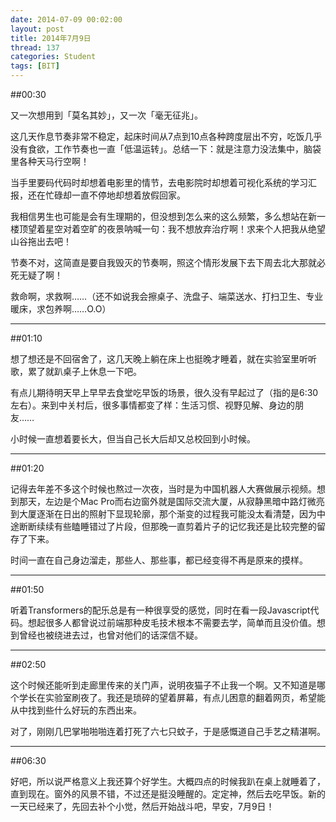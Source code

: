 ```yaml
---
date: 2014-07-09 00:02:00
layout: post
title: 2014年7月9日
thread: 137
categories: Student
tags: [BIT]
---
```


##00:30

又一次想用到「莫名其妙」，又一次「毫无征兆」。

<!--more-->

这几天作息节奏非常不稳定，起床时间从7点到10点各种跨度层出不穷，吃饭几乎没有食欲，工作节奏也一直「低温运转」。总结一下：就是注意力没法集中，脑袋里各种天马行空啊！

当手里要码代码时却想着电影里的情节，去电影院时却想着可视化系统的学习汇报，还在忙碌却一直不停地却想着放假回家。

我相信男生也可能是会有生理期的，但没想到怎么来的这么频繁，多么想站在新一楼顶望着星空对着空旷的夜景呐喊一句：我不想放弃治疗啊！求来个人把我从绝望山谷拖出去吧！

节奏不对，这简直是要自我毁灭的节奏啊，照这个情形发展下去下周去北大那就必死无疑了啊！

救命啊，求救啊……（还不如说我会擦桌子、洗盘子、端菜送水、打扫卫生、专业暖床，求包养啊……O.O）

----

##01:10

想了想还是不回宿舍了，这几天晚上躺在床上也挺晚才睡着，就在实验室里听听歌，累了就趴桌子上休息一下吧。

有点儿期待明天早上早早去食堂吃早饭的场景，很久没有早起过了（指的是6:30左右）。来到中关村后，很多事情都变了样：生活习惯、视野见解、身边的朋友……

小时候一直想着要长大，但当自己长大后却又总校回到小时候。

----

##01:20

记得去年差不多这个时候也熬过一次夜，当时是为中国机器人大赛做展示视频。想到那天，左边是个Mac Pro而右边窗外就是国际交流大厦，从寂静黑暗中路灯微亮到大厦逐渐在日出的照射下显现轮廓，那个渐变的过程我可能没太看清楚，因为中途断断续续有些瞌睡错过了片段，但那晚一直剪着片子的记忆我还是比较完整的留存了下来。

时间一直在自己身边溜走，那些人、那些事，都已经变得不再是原来的摸样。 

----

##01:50

听着Transformers的配乐总是有一种很享受的感觉，同时在看一段Javascript代码。想起很多人都曾说过前端那种皮毛技术根本不需要去学，简单而且没价值。想到曾经也被绕进去过，也曾对他们的话深信不疑。

----

##02:50

这个时候还能听到走廊里传来的关门声，说明夜猫子不止我一个啊。又不知道是哪个学长在实验室刷夜了。我还是琐碎的望着屏幕，有点儿困意的翻着网页，希望能从中找到些什么好玩的东西出来。

对了，刚刚几巴掌啪啪啪连着打死了六七只蚊子，于是感慨道自己手艺之精湛啊。

----

##06:30

好吧，所以说严格意义上我还算个好学生。大概四点的时候我趴在桌上就睡着了，直到现在。窗外的风景不错，不过还是挺没睡醒的。定定神，然后去吃早饭。新的一天已经来了，先回去补个小觉，然后开始战斗吧，早安，7月9日！
